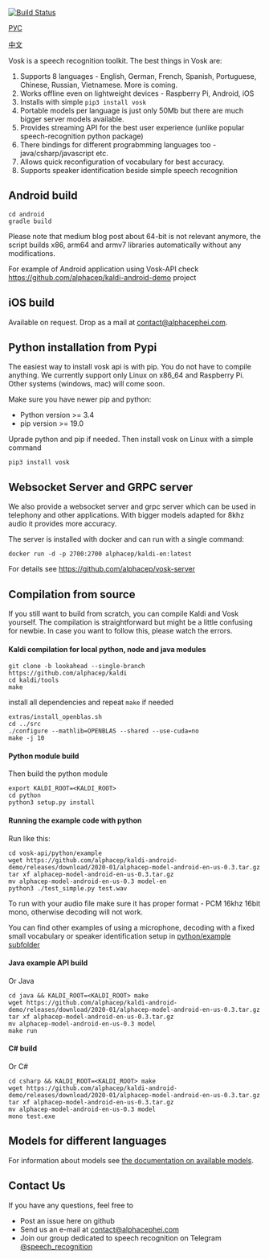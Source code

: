 [![Build Status](https://travis-ci.com/alphacep/vosk-api.svg?branch=master)](https://travis-ci.com/alphacep/vosk-api)

[РУС](README.ru.md)

[中文](README.zh.md)

Vosk is a speech recognition toolkit. The best things in Vosk are:

  1. Supports 8 languages - English, German, French, Spanish, Portuguese, Chinese, Russian, Vietnamese. More is coming.
  1. Works offline even on lightweight devices - Raspberry Pi, Android, iOS
  1. Installs with simple `pip3 install vosk`
  1. Portable models per language is just only 50Mb but there are much bigger server models available.
  1. Provides streaming API for the best user experience (unlike popular speech-recognition python package)
  1. There bindings for different prograbmming languages too - java/csharp/javascript etc.
  1. Allows quick reconfiguration of vocabulary for best accuracy.
  1. Supports speaker identification beside simple speech recognition

## Android build

```
cd android
gradle build
```

Please note that medium blog post about 64-bit is not relevant anymore, the script builds x86, arm64 and armv7 libraries automatically without any modifications.

For example of Android application using Vosk-API check https://github.com/alphacep/kaldi-android-demo project

## iOS build

Available on request. Drop as a mail at [contact@alphacephei.com](mailto:contact@alphacephei.com).

## Python installation from Pypi

The easiest way to install vosk api is with pip. You do not have to compile anything. We currently support only Linux on x86_64 and Raspberry Pi. Other systems (windows, mac) will come soon.

Make sure you have newer pip and python:

  * Python version >= 3.4
  * pip version >= 19.0

Uprade python and pip if needed. Then install vosk on Linux with a simple command

```
pip3 install vosk
```

## Websocket Server and GRPC server

We also provide a websocket server and grpc server which can be used in telephony and other applications. With bigger models adapted for 8khz audio it provides more accuracy.

The server is installed with docker and can run with a single command:

```
docker run -d -p 2700:2700 alphacep/kaldi-en:latest
```

For details see https://github.com/alphacep/vosk-server


## Compilation from source

If you still want to build from scratch, you can compile Kaldi and Vosk yourself. The compilation is straightforward but might be a little confusing for newbie. In case you want to follow this, please watch the errors.

#### Kaldi compilation for local python, node and java modules

```
git clone -b lookahead --single-branch https://github.com/alphacep/kaldi
cd kaldi/tools
make
```

install all dependencies and repeat `make` if needed

```
extras/install_openblas.sh
cd ../src
./configure --mathlib=OPENBLAS --shared --use-cuda=no
make -j 10
```

#### Python module build

Then build the python module

```
export KALDI_ROOT=<KALDI_ROOT>
cd python
python3 setup.py install
```

#### Running the example code with python

Run like this:

```
cd vosk-api/python/example
wget https://github.com/alphacep/kaldi-android-demo/releases/download/2020-01/alphacep-model-android-en-us-0.3.tar.gz
tar xf alphacep-model-android-en-us-0.3.tar.gz 
mv alphacep-model-android-en-us-0.3 model-en
python3 ./test_simple.py test.wav
```

To run with your audio file make sure it has proper format - PCM 16khz 16bit mono, otherwise decoding will not work.

You can find other examples of using a microphone, decoding with a fixed small vocabulary or speaker identification setup in  [python/example subfolder](https://github.com/alphacep/vosk-api/tree/master/python/example)

#### Java example API build

Or Java

```
cd java && KALDI_ROOT=<KALDI_ROOT> make
wget https://github.com/alphacep/kaldi-android-demo/releases/download/2020-01/alphacep-model-android-en-us-0.3.tar.gz
tar xf alphacep-model-android-en-us-0.3.tar.gz 
mv alphacep-model-android-en-us-0.3 model
make run
```

#### C# build

Or C#

```
cd csharp && KALDI_ROOT=<KALDI_ROOT> make
wget https://github.com/alphacep/kaldi-android-demo/releases/download/2020-01/alphacep-model-android-en-us-0.3.tar.gz
tar xf alphacep-model-android-en-us-0.3.tar.gz 
mv alphacep-model-android-en-us-0.3 model
mono test.exe
```

## Models for different languages

For information about models see [the documentation on available models](https://github.com/alphacep/vosk-api/blob/master/doc/models.md).

## Contact Us

If you have any questions, feel free to

   * Post an issue here on github
   * Send us an e-mail at [contact@alphacephei.com](mailto:contact@alphacephei.com)
   * Join our group dedicated to speech recognition on Telegram [@speech_recognition](https://t.me/speech_recognition)
